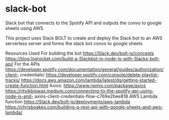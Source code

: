 # slack-bot
Slack bot that connects to the Spotify API and outputs the convo to google sheets using AWS


This project uses Slack BOLT to create and deploy the Slack bot to an AWS serverless server and forms the slack bot convo to google sheets

Resources Used
For building the bot
https://Slack.dev/bolt-js/concepts https://blog.logrocket.com/build-a-Slackbot-in-node-js-with-Slacks-bolt-api/
For the APIs
https://developer.spotify.com/documentation/general/guides/authorization/client- credentials/
https://developer.spotify.com/console/delete-playlist-tracks/ https://docs.aws.amazon.com/lambda/latest/dg/getting-started-create-function.html Axios: https://www.npmjs.com/package/axios https://ritvikbiswas.medium.com/connecting-to-the-spotify-api-using-node-js-and- axios-client-credentials-flow-c769e2bee818
AWS Lambda function
https://Slack.dev/bolt-js/deployments/aws-lambda https://chrisboakes.com/building-a-rest-api-with-google-sheets-and-aws-lambda/
